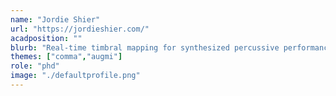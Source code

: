 ```yaml
---
name: "Jordie Shier"
url: "https://jordieshier.com/"
acadposition: ""
blurb: "Real-time timbral mapping for synthesized percussive performance"
themes: ["comma","augmi"]
role: "phd"
image: "./defaultprofile.png"
---
```

